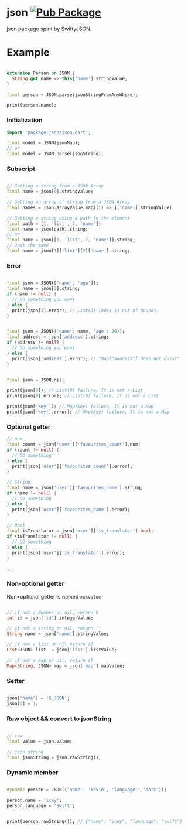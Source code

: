# json  [![Pub Package](https://img.shields.io/pub/v/g_json)](https://pub.dev/packages/g_json)

json package spirit by SwiftyJSON.

# Example

``` dart

extension Person on JSON {
  String get name => this['name'].stringValue;
}

final person = JSON.parse(jsonStringFromAnyWhere);

print(person.name);

```

### Initialization

``` dart
import 'package:json/json.dart';

final model = JSON(jsonMap);
// or
final model = JSON.parse(jsonString);

```

### Subscript

``` dart

// Getting a string from a JSON Array
final name = json[0].stringValue;

```

``` dart
// Getting an array of string from a JSON Array
final names = json.arrayValue.map((j) => j['name'].stringValue)
```

``` dart
// Getting a string using a path to the element
final path = [1, 'list', 2, 'name'];
final name = json[path].string;
// or
final name = json[[1, 'list', 2, 'name']].string;
// Just the same
final name = json[1]['list'][2]['name'].string;

```

### Error

``` dart

final json = JSON(['name', 'age']);
final name = json[3].string;
if (name != null) {
  // Do something you want
} else {
  print(json[3].error); // List(3) Index is out of bounds.
}

```

``` dart

final json = JSON({'name': name, 'age': 20});
final address = json['address'].string;
if (address != null) {
  // Do something you want
} else {
  print(json['address'].error); // "Map["address"] does not exist"
}

```

``` dart

final json = JSON.nil;

print(json[0]); // List(0) failure, It is not a List
print(json[0].error); // List(0) failure, It is not a List

print(json['key']); // Map(key) failure, It is not a Map
print(json['key'].error); // Map(key) failure, It is not a Map

```

### Optional getter

``` dart
// num
final count = json['user']['favourites_count'].num;
if (count != null) {
  // DO something
} else {
  print(json['user']['favourites_count'].error);
}

// String
final name = json['user']['favourites_name'].string;
if (name != null) {
  // DO something
} else {
  print(json['user']['favourites_name'].error);
}

// Bool
final isTranslator = json['user']['is_translator'].bool;
if (isTranslator != null) {
  // DO something
} else {
  print(json['user']['is_translator'].error);
}

...

```

### Non-optional getter

Non=optional getter is named `xxxValue`

``` dart

// if not a Number or nil, return 0
int id = json['id'].integerValue;

// if not a string or nil, return ''
String name = json['name'].stringValue;

// if not a list or nil return []
List<JSON> list  = json['list'].listValue;

// if not a map or nil, return {}
Map<String, JSON> map = json['map'].mapValue;

```

### Setter

``` dart

json['name'] = 'G_JSON';
json[0] = 1;

```

### Raw object && convert to jsonString

``` dart

// raw
final value = json.value;

// json string
final jsonString = json.rawString();

```

### Dynamic member

``` dart

dynamic person = JSON({'name': 'kevin', 'language': 'dart'});

person.name = 'icey';
person.language = 'Swift';


print(person.rawString()); // {"name": "icey", "language": "swift"}

```